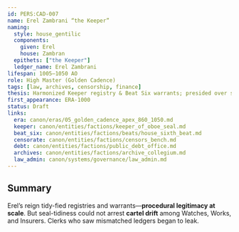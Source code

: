 ```yaml
---
id: PERS:CAD-007
name: Erel Zambrani “the Keeper”
naming:
  style: house_gentilic
  components:
    given: Erel
    house: Zambran
  epithets: ["the Keeper"]
  ledger_name: Erel Zambrani
lifespan: 1005–1050 AO
role: High Master (Golden Cadence)
tags: [law, archives, censorship, finance]
thesis: Harmonized Keeper registry & Beat Six warrants; presided over soft-censor drift and the first whistleblowers on finance/work collusion.
first_appearance: ERA-1000
status: Draft
links:
  era: canon/eras/05_golden_cadence_apex_860_1050.md
  keeper: canon/entities/factions/keeper_of_oboe_seal.md
  beat_six: canon/entities/factions/beats/house_sixth_beat.md
  censorate: canon/entities/factions/censors_bench.md
  debt: canon/entities/factions/public_debt_office.md
  archives: canon/entities/factions/archive_collegium.md
  law_admin: canon/systems/governance/law_admin.md
---
```


## Summary
Erel’s reign tidy-fied registries and warrants—**procedural legitimacy at scale**. But seal-tidiness could not arrest **cartel drift** among Watches, Works, and Insurers. Clerks who saw mismatched ledgers began to leak.
